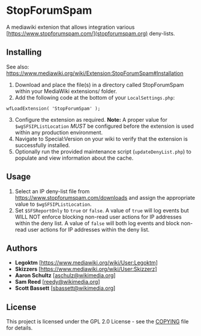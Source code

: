 # StopForumSpam

A mediawiki extenion that allows integration various [https://www.stopforumspam.com/](stopforumspam.org) deny-lists.

## Installing

See also: https://www.mediawiki.org/wiki/Extension:StopForumSpam#Installation

1. Download and place the file(s) in a directory called StopForumSpam within your MediaWiki extensions/ folder.
2. Add the following code at the bottom of your ```LocalSettings.php```:
```
wfLoadExtension( 'StopForumSpam' );
```
3. Configure the extension as required.  **Note:** A proper value for ```$wgSFSIPListLocation``` _MUST_ be configured before the extension is used within any production environment.
4. Navigate to Special:Version on your wiki to verify that the extension is successfully installed.
5. Optionally run the provided maintenance script (```updateDenyList.php```) to populate and view information about the cache.

## Usage

1. Select an IP deny-list file from https://www.stopforumspam.com/downloads and assign the appropriate value to ```$wgSFSIPListLocation```.
2. Set ```$SFSReportOnly``` to ```true``` or ```false```.  A value of ```true``` will log events but WILL NOT enforce blocking non-read user actions for IP addresses within the deny list.  A value of ```false``` will both log events and block non-read user actions for IP addresses within the deny list.

## Authors

* **Legoktm** [https://www.mediawiki.org/wiki/User:Legoktm]
* **Skizzers** [https://www.mediawiki.org/wiki/User:Skizzerz]
* **Aaron Schultz** [aschulz@wikimedia.org]
* **Sam Reed** [reedy@wikimedia.org]
* **Scott Bassett** [sbassett@wikimedia.org]

## License

This project is licensed under the GPL 2.0 License - see the [COPYING](COPYING) file for details.

